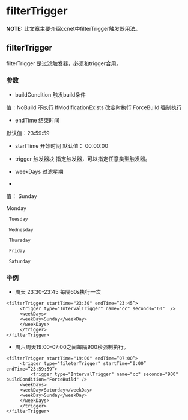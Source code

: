 filterTrigger
==========================================
**NOTE:** 此文章主要介绍ccnet中filterTrigger触发器用法。
## filterTrigger
filterTrigger 是过滤触发器，必须和trigger合用。
### 参数

* buildCondition 触发build条件

 值：NoBuild 不执行 IfModificationExists 改变时执行 ForceBuild 强制执行
 
* endTime 结束时间

 默认值：23:59:59
 
* startTime 开始时间
 默认值： 00:00:00
 
* trigger 触发器块
 指定触发器，可以指定任意类型触发器。
 
* weekDays 过滤星期
* 
 值： Sunday
 
 Monday
     
     Tuesday
     
     Wednesday
     
     Thursday
     
     Friday
     
     Saturday
### 举例
* 周天 23:30-23:45 每隔60s执行一次
```
<filterTrigger startTime="23:30" endTime=“23:45”>
     <trigger type="IntervalTrigger" name="cc" seconds="60"  />
     <weekDays>
     <weekDay>Sunday</weekDay>
     </weekDays>
     </trigger>
</filterTrigger>
```
* 周六周天19:00-07:00之间每隔900秒强制执行。
```
<filterTrigger startTime="19:00" endTime=“07:00”>
     <trigger type="fileterTrigger" startTime=“0:00” endTime=”23:59:59“>
         <trigger type="IntervalTrigger" name="cc" seconds="900" buildCondition="ForceBuild" />
     <weekDays>
     <weekDay>Saturday</weekDay>
     <weekDay>Sunday</weekDay>
     </weekDays>
     </trigger>
</filterTrigger>
```
